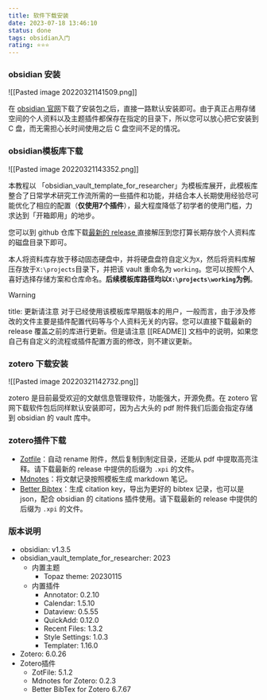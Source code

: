```yaml
---
title: 软件下载安装
date: 2023-07-18 13:46:10
status: done
tags: obsidian入门
rating: ⭐⭐⭐
---
```


### obsidian 安装

![[Pasted image 20220321141509.png]]

在 [obsidian 官网](https://obsidian.md/)下载了安装包之后，直接一路默认安装即可。由于真正占用存储空间的个人资料以及主题插件都保存在指定的目录下，所以您可以放心把它安装到 C 盘，而无需担心长时间使用之后 C 盘空间不足的情况。


### obsidian模板库下载

![[Pasted image 20220321143352.png]]

本教程以 「obsidian_vault_template_for_researcher」为模板库展开，此模板库整合了日常学术研究工作流所需的一些插件和功能，并结合本人长期使用经验尽可能优化了相应的配置（**仅使用7个插件**），最大程度降低了初学者的使用门槛，力求达到「开箱即用」的地步。

您可以到 github 仓库下载[最新的 release ](https://github.com/sheldonxxd/obsidian_vault_template_for_researcher/releases)直接解压到您打算长期存放个人资料库的磁盘目录下即可。

本人将资料库存放于移动固态硬盘中，并将硬盘盘符自定义为`X`，然后将资料库解压存放于`X:\projects`目录下，并把该 vault 重命名为 `working`。您可以按照个人喜好选择存储方案和仓库命名。**后续模板库路径均以`X:\projects\working`为例**。

>[!warning]
title: 更新请注意
对于已经使用该模板库早期版本的用户，一般而言，由于涉及修改的文件主要是插件配置代码等与个人资料无关的内容。您可以直接下载最新的 release 覆盖之前的库进行更新。但是请注意 [[README]] 文档中的说明，如果您自己有自定义的流程或插件配置方面的修改，则不建议更新。


### zotero 下载安装

![[Pasted image 20220321142732.png]]

zotero 是目前最受欢迎的文献信息管理软件，功能强大，开源免费。在 zotero 官网下载软件包后同样默认安装即可，因为占大头的 pdf 附件我们后面会指定存储到 obsidian 的 vault 库中。


### zotero插件下载

- [Zotfile](https://github.com/jlegewie/zotfile/releases)：自动 rename 附件，然后复制到制定目录，还能从 pdf 中提取高亮注释。请下载最新的 release 中提供的后缀为 `.xpi` 的文件。
- [Mdnotes](https://github.com/argenos/zotero-mdnotes/releases)：将文献记录按照模板生成 markdown 笔记。
- [Better Bibtex](https://github.com/retorquere/zotero-better-bibtex/releases/tag/v5.5.4)：生成 citation key，导出为更好的 bibtex 记录，也可以是 json，配合 obsidian 的 citations 插件使用。请下载最新的 release 中提供的后缀为 `.xpi` 的文件。

### 版本说明

- obsidian: v1.3.5
- obsidian_vault_template_for_researcher: 2023
	- 内置主题
		- Topaz theme: 20230115
	- 内置插件
		- Annotator: 0.2.10
		- Calendar: 1.5.10
		- Dataview: 0.5.55
		- QuickAdd: 0.12.0
		- Recent Files: 1.3.2
		- Style Settings: 1.0.3
		- Templater: 1.16.0
- Zotero: 6.0.26
- Zotero插件
	- ZotFile: 5.1.2
	- Mdnotes for Zotero: 0.2.3
	- Better BibTex for Zotero 6.7.67
